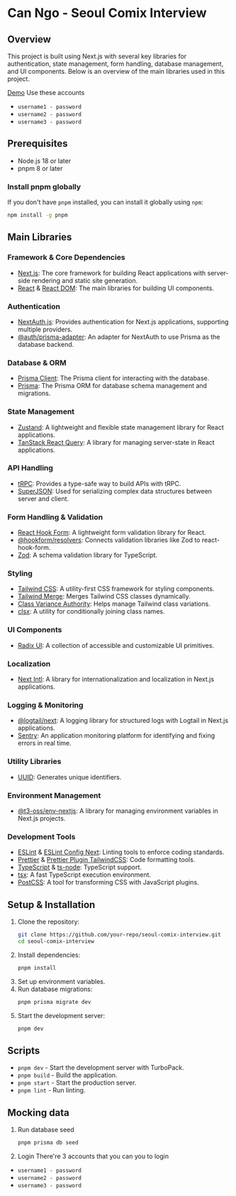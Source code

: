 # Can Ngo - Seoul Comix Interview

## Overview

This project is built using Next.js with several key libraries for authentication, state management, form handling, database management, and UI components. Below is an overview of the main libraries used in this project.

[Demo](https://seoul-comix-interview.vercel.app/)
Use these accounts

- `username1 - password`
- `username2 - password`
- `username3 - password`

## Prerequisites

- Node.js 18 or later
- pnpm 8 or later

### Install pnpm globally

If you don't have `pnpm` installed, you can install it globally using `npm`:

```sh
npm install -g pnpm
```

## Main Libraries

### **Framework & Core Dependencies**

- [Next.js](https://nextjs.org/): The core framework for building React applications with server-side rendering and static site generation.
- [React](https://react.dev/) & [React DOM](https://react.dev/): The main libraries for building UI components.

### **Authentication**

- [NextAuth.js](https://next-auth.js.org/): Provides authentication for Next.js applications, supporting multiple providers.
- [@auth/prisma-adapter](https://www.npmjs.com/package/@auth/prisma-adapter): An adapter for NextAuth to use Prisma as the database backend.

### **Database & ORM**

- [Prisma Client](https://www.prisma.io/docs/concepts/components/prisma-client): The Prisma client for interacting with the database.
- [Prisma](https://www.prisma.io/docs/): The Prisma ORM for database schema management and migrations.

### **State Management**

- [Zustand](https://github.com/pmndrs/zustand): A lightweight and flexible state management library for React applications.
- [TanStack React Query](https://tanstack.com/query/latest): A library for managing server-state in React applications.

### **API Handling**

- [tRPC](https://trpc.io/): Provides a type-safe way to build APIs with tRPC.
- [SuperJSON](https://github.com/blitz-js/superjson): Used for serializing complex data structures between server and client.

### **Form Handling & Validation**

- [React Hook Form](https://react-hook-form.com/): A lightweight form validation library for React.
- [@hookform/resolvers](https://www.npmjs.com/package/@hookform/resolvers): Connects validation libraries like Zod to react-hook-form.
- [Zod](https://zod.dev/): A schema validation library for TypeScript.

### **Styling**

- [Tailwind CSS](https://tailwindcss.com/): A utility-first CSS framework for styling components.
- [Tailwind Merge](https://www.npmjs.com/package/tailwind-merge): Merges Tailwind CSS classes dynamically.
- [Class Variance Authority](https://www.npmjs.com/package/class-variance-authority): Helps manage Tailwind class variations.
- [clsx](https://github.com/lukeed/clsx): A utility for conditionally joining class names.

### **UI Components**

- [Radix UI](https://www.radix-ui.com/): A collection of accessible and customizable UI primitives.

### **Localization**

- [Next Intl](https://next-intl-docs.vercel.app/): A library for internationalization and localization in Next.js applications.

### **Logging & Monitoring**

- [@logtail/next](https://www.npmjs.com/package/@logtail/next): A logging library for structured logs with Logtail in Next.js applications.
- [Sentry](https://sentry.io): An application monitoring platform for identifying and fixing errors in real time.

### **Utility Libraries**

- [UUID](https://www.npmjs.com/package/uuid): Generates unique identifiers.

### **Environment Management**

- [@t3-oss/env-nextjs](https://www.npmjs.com/package/@t3-oss/env-nextjs): A library for managing environment variables in Next.js projects.

### **Development Tools**

- [ESLint](https://eslint.org/) & [ESLint Config Next](https://www.npmjs.com/package/eslint-config-next): Linting tools to enforce coding standards.
- [Prettier](https://prettier.io/) & [Prettier Plugin TailwindCSS](https://www.npmjs.com/package/prettier-plugin-tailwindcss): Code formatting tools.
- [TypeScript](https://www.typescriptlang.org/) & [ts-node](https://typestrong.org/ts-node/): TypeScript support.
- [tsx](https://www.npmjs.com/package/tsx): A fast TypeScript execution environment.
- [PostCSS](https://postcss.org/): A tool for transforming CSS with JavaScript plugins.

## Setup & Installation

1. Clone the repository:
   ```sh
   git clone https://github.com/your-repo/seoul-comix-interview.git
   cd seoul-comix-interview
   ```
2. Install dependencies:
   ```sh
   pnpm install
   ```
3. Set up environment variables.
4. Run database migrations:
   ```sh
   pnpm prisma migrate dev
   ```
5. Start the development server:
   ```sh
   pnpm dev
   ```

## Scripts

- `pnpm dev` - Start the development server with TurboPack.
- `pnpm build` - Build the application.
- `pnpm start` - Start the production server.
- `pnpm lint` - Run linting.

## Mocking data

1. Run database seed
   ```sh
   pnpm prisma db seed
   ```
2. Login
   There're 3 accounts that you can you to login

- `username1 - password`
- `username2 - password`
- `username3 - password`

